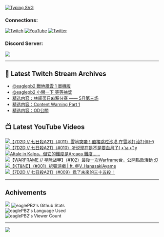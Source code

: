 <!--### Hello people, I'm EaglePB2 - The one who building something for fun 👋
Thank you for standby for this profile.   
The purpose of this profile is coming soon.   
You may come back later, as you wish if this readme.md is updated.   -->

<a href="https://git.io/typing-svg"><img src="https://readme-typing-svg.herokuapp.com?font=Fira+Code&duration=1000&pause=5000&vCenter=true&random=false&width=500&lines=%F0%9F%91%8B+Hello+Everyone%2C+I'm+EaglePB2.;%F0%9F%99%87+Thank+you+for+stopping+by+my+profile.+;%F0%9F%94%AD+%3D%3D%3D%3D+%F0%9F%94%AD;%F0%9F%91%8B+%E4%BD%A0%E5%A5%BD%EF%BC%8C%E6%AD%A1%E8%BF%8E%E4%BE%86%E5%88%B0%E6%88%91%E7%9A%84%E4%BB%A3%E7%A2%BC%E5%BA%AB%E3%80%82;%F0%9F%99%87+%E6%84%9F%E8%AC%9D%E5%89%8D%E4%BE%86%E5%8F%83%E8%A7%80%E5%B0%8F%E5%B1%8B+owo~" alt="Typing SVG" /></a>

### Connections:

[![Twitch](https://img.shields.io/badge/Twitch-9347FF?style=flat-square&logo=twitch&logoColor=white)](https://www.twitch.tv/eaglepb2)
[![YouTube](https://img.shields.io/badge/YouTube-%23FF0000.svg?style=flat-square&logo=YouTube&logoColor=white)](https://www.youtube.com/eaglepb2)
[![Twitter](https://img.shields.io/badge/Twitter-%231DA1F2.svg?style=flat-square&logo=Twitter&logoColor=white)](https://twitter.com/eaglepb2)

### Discord Server:

[![](https://invidget.switchblade.xyz/qKrub9b?theme=dark&language=ch)](https://discord.gg/qKrub9b)

---

## 👾 Latest Twitch Stream Archives
<!-- TWITCH:START -->
- [@eaglepb2 戰地風雲 1 單機版](https://www.twitch.tv/videos/2172614101)
- [@eaglepb2 小開一下 等等抽獎](https://www.twitch.tv/videos/2171777695)
- [精选内容：林间盃日麻积分赛 —— 5月第三场](https://www.twitch.tv/videos/2152370934)
- [精选内容：Content Warning Part 1](https://www.twitch.tv/videos/2151484303)
- [精选内容：OD公關](https://www.twitch.tv/videos/2149875025)
<!-- TWITCH:END -->



## 📺 Latest YouTube Videos
<!-- YOUTUBE:START -->
<!-- YOUTUBE:END -->

<!-- BEGIN YOUTUBE-CARDS -->
<a href="https://www.youtube.com/watch?v=NuCur70m2n8">
  <picture>
    <source media="(prefers-color-scheme: dark)" srcset="https://ytcards.demolab.com/?id=NuCur70m2n8&title=%E3%80%907D2D+%2F%2F+%E4%B8%83%E6%97%A5%E6%AE%BAA21%E3%80%91%EF%BC%88%23011%EF%BC%89%E9%9B%AA%E5%9C%B0%E7%AA%81%E8%A2%AD%EF%BC%81%E7%9B%B4%E6%8E%A5%E8%B7%B3%E8%BF%87%E6%B2%99%E6%BC%A0+%E5%9C%A8%E9%9B%AA%E5%9C%B0%E6%89%93%E6%BB%9A%E6%89%93%E5%83%B5%E5%B0%B8%28&lang=zh&timestamp=1718436912&background_color=%230d1117&title_color=%23ffffff&stats_color=%23dedede&max_title_lines=1&width=250&border_radius=5&duration=14776">
    <img src="https://ytcards.demolab.com/?id=NuCur70m2n8&title=%E3%80%907D2D+%2F%2F+%E4%B8%83%E6%97%A5%E6%AE%BAA21%E3%80%91%EF%BC%88%23011%EF%BC%89%E9%9B%AA%E5%9C%B0%E7%AA%81%E8%A2%AD%EF%BC%81%E7%9B%B4%E6%8E%A5%E8%B7%B3%E8%BF%87%E6%B2%99%E6%BC%A0+%E5%9C%A8%E9%9B%AA%E5%9C%B0%E6%89%93%E6%BB%9A%E6%89%93%E5%83%B5%E5%B0%B8%28&lang=zh&timestamp=1718436912&background_color=%23ffffff&title_color=%2324292f&stats_color=%2357606a&max_title_lines=1&width=250&border_radius=5&duration=14776" alt="【7D2D // 七日殺A21】（#011）雪地突袭！直接跳过沙漠 在雪地打滚打僵尸(" title="【7D2D // 七日殺A21】（#011）雪地突袭！直接跳过沙漠 在雪地打滚打僵尸(">
  </picture>
</a>
<a href="https://www.youtube.com/watch?v=v2VdKICNgks">
  <picture>
    <source media="(prefers-color-scheme: dark)" srcset="https://ytcards.demolab.com/?id=v2VdKICNgks&title=%E3%80%907D2D+%2F%2F+%E4%B8%83%E6%97%A5%E6%AE%BAA21%E3%80%91%EF%BC%88%23010%EF%BC%89%E5%90%AC%E8%AF%B4%E7%8E%B0%E5%9C%A8%E6%98%AF%E4%B8%8D%E6%98%AF%E8%A6%81%E8%A1%80%E6%9C%88%E4%BA%86%28+%E2%80%A2%CC%80+%CF%89+%E2%80%A2%CC%81+%29y&lang=zh&timestamp=1718367217&background_color=%230d1117&title_color=%23ffffff&stats_color=%23dedede&max_title_lines=1&width=250&border_radius=5&duration=17067">
    <img src="https://ytcards.demolab.com/?id=v2VdKICNgks&title=%E3%80%907D2D+%2F%2F+%E4%B8%83%E6%97%A5%E6%AE%BAA21%E3%80%91%EF%BC%88%23010%EF%BC%89%E5%90%AC%E8%AF%B4%E7%8E%B0%E5%9C%A8%E6%98%AF%E4%B8%8D%E6%98%AF%E8%A6%81%E8%A1%80%E6%9C%88%E4%BA%86%28+%E2%80%A2%CC%80+%CF%89+%E2%80%A2%CC%81+%29y&lang=zh&timestamp=1718367217&background_color=%23ffffff&title_color=%2324292f&stats_color=%2357606a&max_title_lines=1&width=250&border_radius=5&duration=17067" alt="【7D2D // 七日殺A21】（#010）听说现在是不是要血月了( •̀ ω •́ )y" title="【7D2D // 七日殺A21】（#010）听说现在是不是要血月了( •̀ ω •́ )y">
  </picture>
</a>
<a href="https://www.youtube.com/watch?v=qJkueoi0kbI">
  <picture>
    <source media="(prefers-color-scheme: dark)" srcset="https://ytcards.demolab.com/?id=qJkueoi0kbI&title=Altale+in+Kalpa%EF%BC%8C%E4%BD%86%E5%AE%83%E7%9A%84%E9%9B%A3%E5%BA%A6%E6%98%AFArcaea+%E9%9B%A3%E5%BA%A6%E2%80%A6%E2%80%A6&lang=zh&timestamp=1716781373&background_color=%230d1117&title_color=%23ffffff&stats_color=%23dedede&max_title_lines=1&width=250&border_radius=5&duration=171">
    <img src="https://ytcards.demolab.com/?id=qJkueoi0kbI&title=Altale+in+Kalpa%EF%BC%8C%E4%BD%86%E5%AE%83%E7%9A%84%E9%9B%A3%E5%BA%A6%E6%98%AFArcaea+%E9%9B%A3%E5%BA%A6%E2%80%A6%E2%80%A6&lang=zh&timestamp=1716781373&background_color=%23ffffff&title_color=%2324292f&stats_color=%2357606a&max_title_lines=1&width=250&border_radius=5&duration=171" alt="Altale in Kalpa，但它的難度是Arcaea 難度……" title="Altale in Kalpa，但它的難度是Arcaea 難度……">
  </picture>
</a>
<a href="https://www.youtube.com/watch?v=h22OS1TmC7U">
  <picture>
    <source media="(prefers-color-scheme: dark)" srcset="https://ytcards.demolab.com/?id=h22OS1TmC7U&title=%E3%80%90WARFRAME+%2F%2F+%E6%98%9F%E9%99%85%E6%88%98%E7%94%B2%E3%80%91%EF%BC%88%23102%EF%BC%89%E6%9C%80%E5%BE%8C%E4%B8%80%E6%AC%A1Warframe%E5%8F%B0%EF%BC%8C%E5%85%AC%E9%96%8B%E9%BB%9E%E6%AD%8C%E6%B4%BB%E5%8B%95+%3AD&lang=zh&timestamp=1716447448&background_color=%230d1117&title_color=%23ffffff&stats_color=%23dedede&max_title_lines=1&width=250&border_radius=5&duration=14321">
    <img src="https://ytcards.demolab.com/?id=h22OS1TmC7U&title=%E3%80%90WARFRAME+%2F%2F+%E6%98%9F%E9%99%85%E6%88%98%E7%94%B2%E3%80%91%EF%BC%88%23102%EF%BC%89%E6%9C%80%E5%BE%8C%E4%B8%80%E6%AC%A1Warframe%E5%8F%B0%EF%BC%8C%E5%85%AC%E9%96%8B%E9%BB%9E%E6%AD%8C%E6%B4%BB%E5%8B%95+%3AD&lang=zh&timestamp=1716447448&background_color=%23ffffff&title_color=%2324292f&stats_color=%2357606a&max_title_lines=1&width=250&border_radius=5&duration=14321" alt="【WARFRAME // 星际战甲】（#102）最後一次Warframe台，公開點歌活動 :D" title="【WARFRAME // 星际战甲】（#102）最後一次Warframe台，公開點歌活動 :D">
  </picture>
</a>
<a href="https://www.youtube.com/watch?v=9wfC0nURGvc">
  <picture>
    <source media="(prefers-color-scheme: dark)" srcset="https://ytcards.demolab.com/?id=9wfC0nURGvc&title=%E3%80%90KT%26NE%E3%80%91%EF%BC%88%23001%EF%BC%89%E6%8B%86%E5%BD%88%E6%B8%B8%E6%88%B2+%7C+ft.+%40V_HanasakiAyame&lang=zh&timestamp=1716348661&background_color=%230d1117&title_color=%23ffffff&stats_color=%23dedede&max_title_lines=1&width=250&border_radius=5&duration=8565">
    <img src="https://ytcards.demolab.com/?id=9wfC0nURGvc&title=%E3%80%90KT%26NE%E3%80%91%EF%BC%88%23001%EF%BC%89%E6%8B%86%E5%BD%88%E6%B8%B8%E6%88%B2+%7C+ft.+%40V_HanasakiAyame&lang=zh&timestamp=1716348661&background_color=%23ffffff&title_color=%2324292f&stats_color=%2357606a&max_title_lines=1&width=250&border_radius=5&duration=8565" alt="【KT&NE】（#001）拆彈游戲 | ft. @V_HanasakiAyame" title="【KT&NE】（#001）拆彈游戲 | ft. @V_HanasakiAyame">
  </picture>
</a>
<a href="https://www.youtube.com/watch?v=z7wTPIVM4nc">
  <picture>
    <source media="(prefers-color-scheme: dark)" srcset="https://ytcards.demolab.com/?id=z7wTPIVM4nc&title=%E3%80%907D2D+%2F%2F+%E4%B8%83%E6%97%A5%E6%AE%BAA21%E3%80%91%EF%BC%88%23009%EF%BC%89%E7%88%B2%E4%BA%86%E6%9C%AA%E4%BE%86%E7%9A%84%E4%B8%89%E5%8D%81%E4%BA%94%E6%AE%BA%EF%BC%81&lang=zh&timestamp=1716265227&background_color=%230d1117&title_color=%23ffffff&stats_color=%23dedede&max_title_lines=1&width=250&border_radius=5&duration=15084">
    <img src="https://ytcards.demolab.com/?id=z7wTPIVM4nc&title=%E3%80%907D2D+%2F%2F+%E4%B8%83%E6%97%A5%E6%AE%BAA21%E3%80%91%EF%BC%88%23009%EF%BC%89%E7%88%B2%E4%BA%86%E6%9C%AA%E4%BE%86%E7%9A%84%E4%B8%89%E5%8D%81%E4%BA%94%E6%AE%BA%EF%BC%81&lang=zh&timestamp=1716265227&background_color=%23ffffff&title_color=%2324292f&stats_color=%2357606a&max_title_lines=1&width=250&border_radius=5&duration=15084" alt="【7D2D // 七日殺A21】（#009）爲了未來的三十五殺！" title="【7D2D // 七日殺A21】（#009）爲了未來的三十五殺！">
  </picture>
</a>
<!-- END YOUTUBE-CARDS -->

---

## Achivements
[![](https://github-profile-trophy.vercel.app/?username=eaglepb2&theme=monokai&no-bg=true&&title=Repositories,Issues,Commit,MultiLanguage)](https://github.com/anuraghazra/github-readme-stats)
<img align="center" alt="eaglePB2's Github Stats" src="https://github-readme-stats.vercel.app/api?username=eaglePB2&show_icons=true&hide_border=true&theme=merko" />
<br>
<img align="center" alt="eaglePB2's Language Used" src="https://github-readme-stats.vercel.app/api/top-langs/?username=eaglePB2&show_icons=true&hide_border=true&theme=merko&layout=compact&langs_count=8" />
<br>
<img align="center" alt="eaglePB2's Viewer Count" src="https://visitcount.itsvg.in/api?id=eaglepb2&label=Profile%20Views&color=3&icon=5&pretty=true" />

<hr>

<!-- RANDOMQUOTE:START -->
![](https://quotes-github-readme.vercel.app/api?type=horizontal&theme=merko)
<!-- RANDOMQUOTE:END -->


<!--
       _____   _   _   _____       _____   _   _   ____   
      |_   _| | | | | |  ___|     |  ___| | \ | | |  _  \  
        | |   | |_| | | |___      | |___  |  \| | | | | | 
        | |   |  _  | |  ___|     |  ___| |     | | | | | 
        | |   | | | | | |___      | |___  | |\  | | |_| | 
        |_|   |_| |_| |_____|     |_____| |_| \_| |____ / 
      
-->
